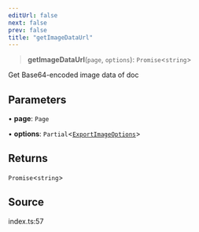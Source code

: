 ```yaml
---
editUrl: false
next: false
prev: false
title: "getImageDataUrl"
---
```


> **getImageDataUrl**(`page`, `options`): `Promise`\<`string`\>

Get Base64-encoded image data of doc

## Parameters

• **page**: `Page`

• **options**: `Partial`\<[`ExportImageOptions`](/api-export/type-aliases/exportimageoptions/)\>

## Returns

`Promise`\<`string`\>

## Source

index.ts:57

